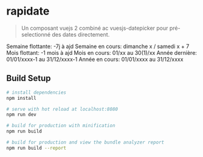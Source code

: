 # rapidate

>Un composant vuejs 2 combiné ac vuesjs-datepicker pour pré-selectionné des dates directement.

Semaine flottante: -7j à ajd
Semaine en cours: dimanche x / samedi x + 7
Mois flottant: -1 mois à ajd
Mois en cours: 01/xx au 30(1)/xx
Année dernière: 01/01/xxxx-1 au 31/12/xxxx-1
Année en cours: 01/01/xxxx au 31/12/xxxx

## Build Setup

``` bash
# install dependencies
npm install

# serve with hot reload at localhost:8080
npm run dev

# build for production with minification
npm run build

# build for production and view the bundle analyzer report
npm run build --report
